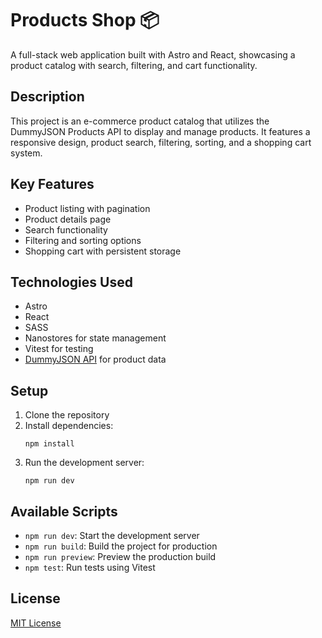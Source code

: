 # Products Shop 📦

A full-stack web application built with Astro and React, showcasing a product catalog with search, filtering, and cart functionality.

## Description

This project is an e-commerce product catalog that utilizes the DummyJSON Products API to display and manage products. It features a responsive design, product search, filtering, sorting, and a shopping cart system.

## Key Features

- Product listing with pagination
- Product details page
- Search functionality
- Filtering and sorting options
- Shopping cart with persistent storage

## Technologies Used

- Astro
- React
- SASS
- Nanostores for state management
- Vitest for testing
- [DummyJSON API](https://dummyjson.com/) for product data

## Setup

1. Clone the repository
2. Install dependencies:
   ```
   npm install
   ```
3. Run the development server:
   ```
   npm run dev
   ```

## Available Scripts

- `npm run dev`: Start the development server
- `npm run build`: Build the project for production
- `npm run preview`: Preview the production build
- `npm test`: Run tests using Vitest

## License

[MIT License](LICENSE)
